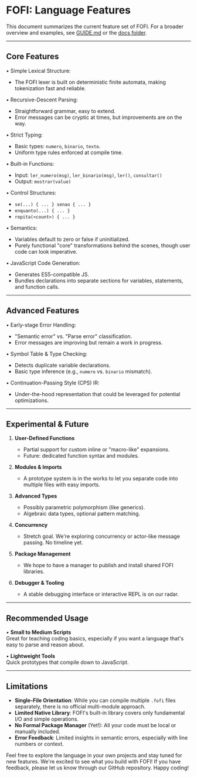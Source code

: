 # FOFI: Language Features

This document summarizes the current feature set of FOFI. For a broader overview and examples, see [GUIDE.md](./GUIDE.md) or the [docs folder](./docs/).

---

## Core Features

• Simple Lexical Structure:  
  - The FOFI lexer is built on deterministic finite automata, making tokenization fast and reliable.

• Recursive-Descent Parsing:  
  - Straightforward grammar, easy to extend.  
  - Error messages can be cryptic at times, but improvements are on the way.

• Strict Typing:  
  - Basic types: `numero`, `binario`, `texto`.  
  - Uniform type rules enforced at compile time.

• Built-in Functions:  
  - Input: `ler_numero(msg)`, `ler_binario(msg)`, `ler()`, `consultar()`  
  - Output: `mostrar(value)`  

• Control Structures:  
  - `se(...) { ... } senao { ... }`  
  - `enquanto(...) { ... }`  
  - `repita(<count>) { ... }`  

• Semantics:  
  - Variables default to zero or false if uninitialized.  
  - Purely functional "core" transformations behind the scenes, though user code can look imperative.

• JavaScript Code Generation:  
  - Generates ES5-compatible JS.  
  - Bundles declarations into separate sections for variables, statements, and function calls.

---

## Advanced Features

• Early-stage Error Handling:  
  - "Semantic error" vs. "Parse error" classification.  
  - Error messages are improving but remain a work in progress.

• Symbol Table & Type Checking:  
  - Detects duplicate variable declarations.  
  - Basic type inference (e.g., `numero` vs. `binario` mismatch).

• Continuation-Passing Style (CPS) IR:  
  - Under-the-hood representation that could be leveraged for potential optimizations.

---

## Experimental & Future

1. **User-Defined Functions**  
   - Partial support for custom inline or "macro-like" expansions.  
   - Future: dedicated function syntax and modules.

2. **Modules & Imports**  
   - A prototype system is in the works to let you separate code into multiple files with easy imports.

3. **Advanced Types**  
   - Possibly parametric polymorphism (like generics).  
   - Algebraic data types, optional pattern matching.

4. **Concurrency**  
   - Stretch goal. We're exploring concurrency or actor-like message passing. No timeline yet.

5. **Package Management**  
   - We hope to have a manager to publish and install shared FOFI libraries.

6. **Debugger & Tooling**  
   - A stable debugging interface or interactive REPL is on our radar.

---

## Recommended Usage

• **Small to Medium Scripts**  
  Great for teaching coding basics, especially if you want a language that's easy to parse and reason about.

• **Lightweight Tools**  
  Quick prototypes that compile down to JavaScript.

---

## Limitations

- **Single-File Orientation**: While you can compile multiple `.fofi` files separately, there is no official multi-module approach.  
- **Limited Native Library**: FOFI's built-in library covers only fundamental I/O and simple operations.  
- **No Formal Package Manager** (Yet!): All your code must be local or manually included.  
- **Error Feedback**: Limited insights in semantic errors, especially with line numbers or context.

Feel free to explore the language in your own projects and stay tuned for new features. We're excited to see what you build with FOFI! If you have feedback, please let us know through our GitHub repository. Happy coding! 